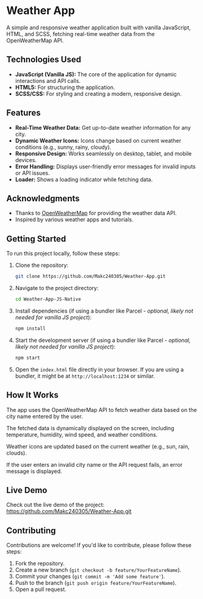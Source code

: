 # Weather App

A simple and responsive weather application built with vanilla JavaScript, HTML, and SCSS, fetching real-time weather data from the OpenWeatherMap API.

## Technologies Used

*   **JavaScript (Vanilla JS):** The core of the application for dynamic interactions and API calls.
*   **HTML5:** For structuring the application.
*   **SCSS/CSS:** For styling and creating a modern, responsive design.

## Features

*   **Real-Time Weather Data:** Get up-to-date weather information for any city.
*   **Dynamic Weather Icons:** Icons change based on current weather conditions (e.g., sunny, rainy, cloudy).
*   **Responsive Design:** Works seamlessly on desktop, tablet, and mobile devices.
*   **Error Handling:** Displays user-friendly error messages for invalid inputs or API issues.
*   **Loader:** Shows a loading indicator while fetching data.

## Acknowledgments

*   Thanks to [OpenWeatherMap](https://openweathermap.org/) for providing the weather data API.
*   Inspired by various weather apps and tutorials.

## Getting Started

To run this project locally, follow these steps:

1.  Clone the repository:

    ```bash
    git clone https://github.com/Makc240305/Weather-App.git
    ```

2.  Navigate to the project directory:

    ```bash
    cd Weather-App-JS-Native
    ```

3.  Install dependencies (if using a bundler like Parcel -  *optional, likely not needed for vanilla JS project*):

    ```bash
    npm install
    ```

4.  Start the development server (if using a bundler like Parcel - *optional,  likely not needed for vanilla JS project*):

    ```bash
    npm start
    ```

5.  Open the `index.html` file directly in your browser.  If you are using a bundler, it might be at `http://localhost:1234` or similar.

## How It Works

The app uses the OpenWeatherMap API to fetch weather data based on the city name entered by the user.

The fetched data is dynamically displayed on the screen, including temperature, humidity, wind speed, and weather conditions.

Weather icons are updated based on the current weather (e.g., sun, rain, clouds).

If the user enters an invalid city name or the API request fails, an error message is displayed.

## Live Demo

Check out the live demo of the project: https://github.com/Makc240305/Weather-App.git

## Contributing

Contributions are welcome! If you'd like to contribute, please follow these steps:

1.  Fork the repository.
2.  Create a new branch (`git checkout -b feature/YourFeatureName`).
3.  Commit your changes (`git commit -m 'Add some feature'`).
4.  Push to the branch (`git push origin feature/YourFeatureName`).
5.  Open a pull request.
